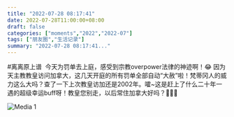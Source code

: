 ```yaml
---
title: "2022-07-28 08:17:41"
date: 2022-07-28T11:00:00+08:00
draft: false
categories: ["moments","2022","2022-07"]
tags: ["朋友圈","生活记录"]
summary: "2022-07-28 08:17:41..."
---
```


#离离原上谱
​
​今天为罚单去上庭，感受到宗教overpower法律的神迹啊！😂 因为天主教教皇访问加拿大，这几天开庭的所有罚单全部自动“大赦”啦！梵蒂冈人的威力这么大吗？查了一下上次教皇访加还是2002年。嚯~这是赶上了什么二十年一遇的超级幸运buff呀！教皇您别走，以后常住加拿大好吗？🥺🥺🥺

![Media 1](/Moments/photos/2022-07-28/202207280817410.jpg)

